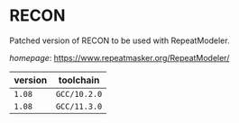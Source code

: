 # RECON

Patched version of RECON to be used with RepeatModeler.

*homepage*: <https://www.repeatmasker.org/RepeatModeler/>

version | toolchain
--------|----------
``1.08`` | ``GCC/10.2.0``
``1.08`` | ``GCC/11.3.0``
